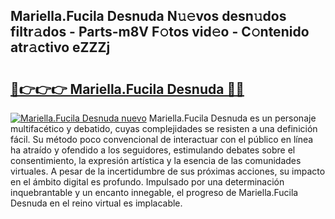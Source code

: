 ## Mariella.Fucila Desnuda N𝚞𝚎vos desn𝚞dos filtr𝚊dos - Parts-m8V F𝚘tos vid𝚎o - C𝚘ntenido atr𝚊ctivo eZZZj

# <h2><a href="http://mbddkbj.tromn.icu/?c=Mariella.Fucila+Desnuda">🔗👉👉👉 Mariella.Fucila Desnuda 🔗🔗</a></h2>

[![Mariella.Fucila Desnuda nuevo](https://i.imgur.com/pEAQMta.gif)](http://mbddkbj.tromn.icu/?c=Mariella.Fucila+Desnuda)
Mariella.Fucila Desnuda es un personaje multifacético y debatido, cuyas complejidades se resisten a una definición fácil.  Su método poco convencional de interactuar con el público en línea ha atraído y ofendido a los seguidores, estimulando debates sobre el consentimiento, la expresión artística y la esencia de las comunidades virtuales. A pesar de la incertidumbre de sus próximas acciones, su impacto en el ámbito digital es profundo. Impulsado por una determinación inquebrantable y un encanto innegable, el progreso de Mariella.Fucila Desnuda en el reino virtual es implacable.
